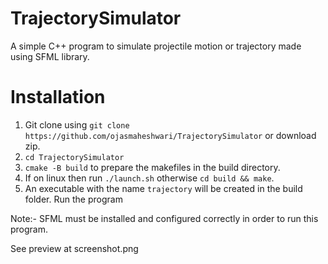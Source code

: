# TrajectorySimulator
A simple C++ program to simulate projectile motion or trajectory made using SFML library.

# Installation
1) Git clone using `git clone https://github.com/ojasmaheshwari/TrajectorySimulator` or download zip.
2) `cd TrajectorySimulator`
3) `cmake -B build` to prepare the makefiles in the build directory.
4) If on linux then run `./launch.sh` otherwise `cd build && make`.
5) An executable with the name `trajectory` will be created in the build folder. Run the program

Note:- SFML must be installed and configured correctly in order to run this program.

See preview at screenshot.png
